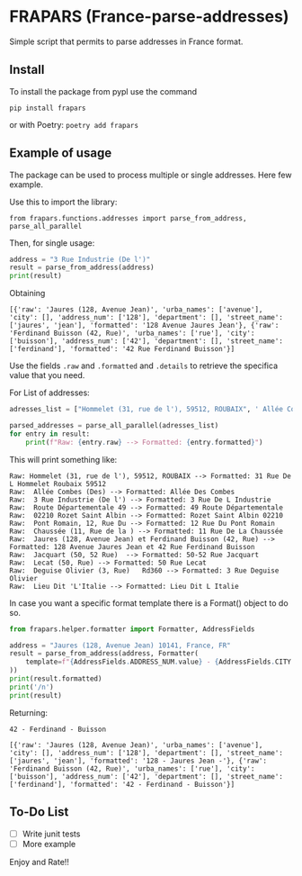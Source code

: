 # FRAPARS (France-parse-addresses)

Simple script that permits to parse addresses in France format.

## Install

To install the package from pypl use the command

`pip install frapars`

or with Poetry:
`poetry add frapars`


## Example of usage
The package can be used to process multiple or single addresses. Here few example.

Use this to import the library:
```
from frapars.functions.addresses import parse_from_address, parse_all_parallel
```

Then, for single usage:
```python
address = "3 Rue Industrie (De l')"
result = parse_from_address(address)
print(result)
```
Obtaining
```terminal
[{'raw': 'Jaures (128, Avenue Jean)', 'urba_names': ['avenue'], 'city': [], 'address_num': ['128'], 'department': [], 'street_name': ['jaures', 'jean'], 'formatted': '128 Avenue Jaures Jean'}, {'raw': 'Ferdinand Buisson (42, Rue)', 'urba_names': ['rue'], 'city': ['buisson'], 'address_num': ['42'], 'department': [], 'street_name': ['ferdinand'], 'formatted': '42 Rue Ferdinand Buisson'}]
```

Use the fields `.raw` and `.formatted` and `.details` to retrieve the specifica value that you need.

For List of addresses:
```python
adresses_list = ["Hommelet (31, rue de l'), 59512, ROUBAIX", ' Allée Combes (Des)', " 3 Rue Industrie (De l')", ' Route Départementale 49', ' 02210 Rozet Saint Albin', ' Pont Romain, 12, Rue Du', ' Chaussée (11, Rue de la )', ' Jaures (128, Avenue Jean) et Ferdinand Buisson (42, Rue)', ' Jacquart (50, 52 Rue) ', ' Lecat (50, Rue)', ' Deguise Olivier (3, Rue)   Rd360', " Lieu Dit 'L'Italie"]

parsed_addresses = parse_all_parallel(adresses_list)
for entry in result:
    print(f"Raw: {entry.raw} --> Formatted: {entry.formatted}")
```

This will print something like:
```terminal
Raw: Hommelet (31, rue de l'), 59512, ROUBAIX --> Formatted: 31 Rue De L Hommelet Roubaix 59512
Raw:  Allée Combes (Des) --> Formatted: Allée Des Combes
Raw:  3 Rue Industrie (De l') --> Formatted: 3 Rue De L Industrie
Raw:  Route Départementale 49 --> Formatted: 49 Route Départementale
Raw:  02210 Rozet Saint Albin --> Formatted: Rozet Saint Albin 02210
Raw:  Pont Romain, 12, Rue Du --> Formatted: 12 Rue Du Pont Romain
Raw:  Chaussée (11, Rue de la ) --> Formatted: 11 Rue De La Chaussée
Raw:  Jaures (128, Avenue Jean) et Ferdinand Buisson (42, Rue) --> Formatted: 128 Avenue Jaures Jean et 42 Rue Ferdinand Buisson
Raw:  Jacquart (50, 52 Rue)  --> Formatted: 50-52 Rue Jacquart
Raw:  Lecat (50, Rue) --> Formatted: 50 Rue Lecat
Raw:  Deguise Olivier (3, Rue)   Rd360 --> Formatted: 3 Rue Deguise Olivier
Raw:  Lieu Dit 'L'Italie --> Formatted: Lieu Dit L Italie
```

In case you want a specific format template there is a Format() object to do so.
```python
from frapars.helper.formatter import Formatter, AddressFields

address = "Jaures (128, Avenue Jean) 10141, France, FR"
result = parse_from_address(address, Formatter(
    template=f"{AddressFields.ADDRESS_NUM.value} - {AddressFields.CITY.value} - {AddressFields.POSTCODE.value}"
))
print(result.formatted)
print('/n')
print(result)
```

Returning:
```shell
42 - Ferdinand - Buisson

[{'raw': 'Jaures (128, Avenue Jean)', 'urba_names': ['avenue'], 'city': [], 'address_num': ['128'], 'department': [], 'street_name': ['jaures', 'jean'], 'formatted': '128 - Jaures Jean -'}, {'raw': 'Ferdinand Buisson (42, Rue)', 'urba_names': ['rue'], 'city': ['buisson'], 'address_num': ['42'], 'department': [], 'street_name': ['ferdinand'], 'formatted': '42 - Ferdinand - Buisson'}]
```


## To-Do List

- [ ] Write junit tests
- [ ] More example

Enjoy and Rate!!
